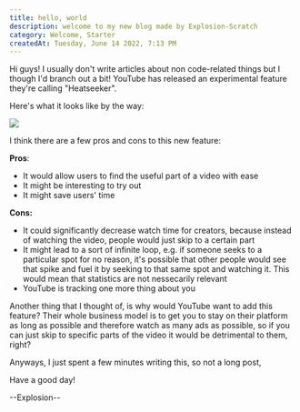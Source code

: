 ```yaml
---
title: hello, world
description: welcome to my new blog made by Explosion-Scratch
category: Welcome, Starter
createdAt: Tuesday, June 14 2022, 7:13 PM
---
```


Hi guys! I usually don't write articles about non code-related things but I though I'd branch out a bit! YouTube has released an experimental feature they're calling "Heatseeker".

Here's what it looks like by the way:

![](https://www.gstatic.com/youtube/img/labs/heatseeker_1x.gif)

I think there are a few pros and cons to this new feature:

**Pros**:

- It would allow users to find the useful part of a video with ease
- It might be interesting to try out
- It might save users' time

**Cons:**

- It could significantly decrease watch time for creators, because instead of watching the video, people would just skip to a certain part
- It might lead to a sort of infinite loop, e.g. if someone seeks to a particular spot for no reason, it's possible that other people would see that spike and fuel it by seeking to that same spot and watching it. This would mean that statistics are not nessecarily relevant
- YouTube is tracking one more thing about you

Another thing that I thought of, is why would YouTube want to add this feature? Their whole business model is to get you to stay on their platform as long as possible and therefore watch as many ads as possible, so if you can just skip to specific parts of the video it would be detrimental to them, right?

Anyways, I just spent a few minutes writing this, so not a long post,

Have a good day!

--Explosion--
